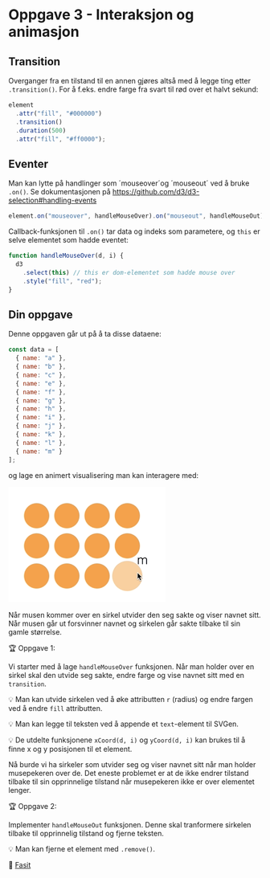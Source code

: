 # Oppgave 3 - Interaksjon og animasjon

## Transition

Overganger fra en tilstand til en annen gjøres altså med å legge ting etter `.transition()`. For å f.eks. endre farge fra svart til rød over et halvt sekund:

```javascript
element
  .attr("fill", "#000000")
  .transition()
  .duration(500)
  .attr("fill", "#ff0000");
```

## Eventer

Man kan lytte på handlinger som ´mouseover´og ´mouseout´ ved å bruke `.on()`. Se dokumentasjonen på https://github.com/d3/d3-selection#handling-events

```javascript
element.on("mouseover", handleMouseOver).on("mouseout", handleMouseOut);
```

Callback-funksjonen til `.on()` tar data og indeks som parametere, og `this` er selve elementet som hadde eventet:

```javascript
function handleMouseOver(d, i) {
  d3
    .select(this) // this er dom-elementet som hadde mouse over
    .style("fill", "red");
}
```

## Din oppgave

Denne oppgaven går ut på å ta disse dataene:

```javascript
const data = [
  { name: "a" },
  { name: "b" },
  { name: "c" },
  { name: "e" },
  { name: "f" },
  { name: "g" },
  { name: "h" },
  { name: "i" },
  { name: "j" },
  { name: "k" },
  { name: "l" },
  { name: "m" }
];
```

og lage en animert visualisering man kan interagere med:

![Resultat interaction animation](../../img/3-interaction-animation.gif)

Når musen kommer over en sirkel utvider den seg sakte og viser navnet sitt. Når musen går ut forsvinner navnet og sirkelen går sakte tilbake til sin gamle størrelse.

:trophy: Oppgave 1: 

Vi starter med å lage `handleMouseOver` funksjonen. Når man holder over en sirkel skal den utvide seg sakte, endre farge og vise navnet sitt med en `transition`.

:bulb: Man kan utvide sirkelen ved å øke attributten `r` (radius) og endre fargen ved å endre `fill` attributten.

:bulb: Man kan legge til teksten ved å appende et `text`-element til SVGen.

:bulb: De utdelte funksjonene `xCoord(d, i)` og `yCoord(d, i)` kan brukes til å finne x og y posisjonen til et element.


Nå burde vi ha sirkeler som utvider seg og viser navnet sitt når man holder musepekeren over de. Det eneste problemet er at de ikke endrer tilstand tilbake til sin opprinnelige tilstand når musepekeren ikke er over elementet lenger.

:trophy: Oppgave 2: 

Implementer `handleMouseOut` funksjonen. Denne skal tranformere sirkelen tilbake til opprinnelig tilstand og fjerne teksten. 

:bulb: Man kan fjerne et element med `.remove()`.


:school_satchel: [Fasit](https://github.com/bekk/intro-til-d3/blob/master/oppgaver/3-interaction-animation/src/fasit.js)

